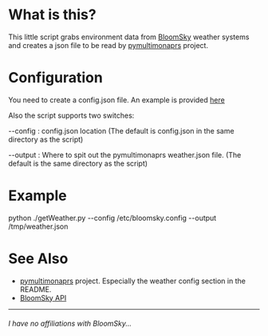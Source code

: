 # What is this?

This little script grabs environment data from [BloomSky](https://www.bloomsky.com/) weather systems and creates a json file to be read by [pymultimonaprs](https://github.com/asdil12/pymultimonaprs) project.

# Configuration

You need to create a config.json file. An example is provided [here](../master/config.json.example)

Also the script supports two switches:

--config : config.json location (The default is config.json in the same directory as the script)

--output : Where to spit out the pymultimonaprs weather.json file. (The default is the same directory as the script)

# Example

python ./getWeather.py --config /etc/bloomsky.config --output /tmp/weather.json

# See Also

- [pymultimonaprs](https://github.com/asdil12/pymultimonaprs) project. Especially the weather config section in the README.
- [BloomSky API](http://weatherlution.com/bloomsky-api/)

---

###### I have no affiliations with BloomSky...
